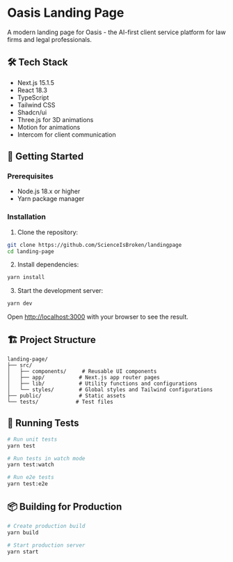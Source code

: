 # Oasis Landing Page

A modern landing page for Oasis - the AI-first client service platform for law firms and legal professionals.

## 🛠 Tech Stack

- Next.js 15.1.5
- React 18.3
- TypeScript
- Tailwind CSS
- Shadcn/ui
- Three.js for 3D animations
- Motion for animations
- Intercom for client communication

## 🚀 Getting Started

### Prerequisites

- Node.js 18.x or higher
- Yarn package manager

### Installation

1. Clone the repository:
```bash
git clone https://github.com/ScienceIsBroken/landingpage
cd landing-page
```

2. Install dependencies:
```bash
yarn install
```

3. Start the development server:
```bash
yarn dev
```

Open [http://localhost:3000](http://localhost:3000) with your browser to see the result.

## 🏗 Project Structure

```
landing-page/
├── src/
│   ├── components/     # Reusable UI components
│   ├── app/           # Next.js app router pages
│   ├── lib/           # Utility functions and configurations
│   └── styles/        # Global styles and Tailwind configurations
├── public/            # Static assets
└── tests/            # Test files
```

## 🧪 Running Tests

```bash
# Run unit tests
yarn test

# Run tests in watch mode
yarn test:watch

# Run e2e tests
yarn test:e2e
```

## 📦 Building for Production

```bash
# Create production build
yarn build

# Start production server
yarn start
```
